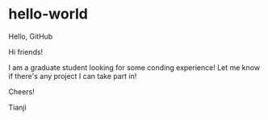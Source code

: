# hello-world
Hello, GitHub

Hi friends!

I am a graduate student looking for some conding experience! Let me know if there's any project I can take part in!

Cheers!

Tianji
